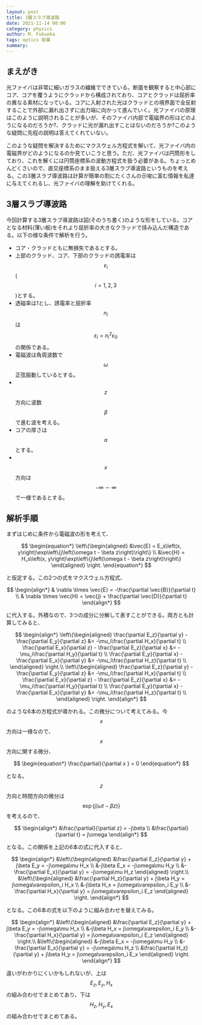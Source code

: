 ```yaml
---
layout: post
title: 3層スラブ導波路
date: 2021-11-14 00:00
category: physics
author: M. Fukuoka
tags: optics 授業
summary: 
---
```


## まえがき

光ファイバは非常に細いガラスの繊維でできている。断面を観察すると中心部にコア、コアを覆うようにクラッドから構成されており、コアとクラッドは屈折率の異なる素材になっている。コアに入射された光はクラッドとの境界面で全反射することで外部に漏れ出さずに出力端に向かって進んでいく。光ファイバの原理はこのように説明されることが多いが、そのファイバ内部で電磁界の形はどのようになるのだろうか?、クラッドに光が漏れ出すことはないのだろうか?このような疑問に先程の説明は答えてくれていない。

このような疑問を解決するためにマクスウェル方程式を解いて、光ファイバ内の電磁界がどのようになるのか見ていこうと思う。ただ、光ファイバは円筒形をしており、これを解くには円筒座標系の波動方程式を扱う必要がある。ちょっとめんどくさいので、直交座標系のまま扱える3層スラブ導波路というものを考える。この3層スラブ導波路は計算が簡単の割にたくさんの示唆に富む情報を私達に与えてくれるし、光ファイバの理解を助けてくれる。

## 3層スラブ導波路

今回計算する3層スラブ導波路は図(そのうち書く)のような形をしている。コアとなる材料(薄い板)をそれより屈折率の大きなクラッドで挟み込んだ構造である。以下の様な条件で解析を行う。

- コア・クラッドともに無損失であるとする。
- 上部のクラッド、コア、下部のクラッドの誘電率は $$\varepsilon_i$$ ( $$i=1,2,3$$ )とする。
- 透磁率は1とし、誘電率と屈折率 $$n_i$$ は $$\varepsilon_i = n_i^2\varepsilon_0$$ の関係である。
- 電磁波は角周波数で $$\omega$$ 正弦振動しているとする。
- 　$$z$$ 方向に波数 $$\beta$$ で進む波を考える。
- コアの厚さは $$a$$ とする。
- 　$$x$$ 方向は $$-\infty\sim\infty$$ で一様であるとする。

## 解析手順

まずはじめに条件から電磁波の形を考えて、

$$
\begin{equation*}
\left\{\begin{aligned}
&\vec{E} = E_s\left(x, y\right)\exp\left\{j\left(\omega t - \beta z\right)\right\} \\
&\vec{H} = H_s\left(x, y\right)\exp\left\{j\left(\omega t - \beta z\right)\right\}
\end{aligned}
\right.
\end{equation*}
$$

と仮定する。この2つの式をマクスウェル方程式、

$$
\begin{align*}
& \nabla \times \vec{E} = -\frac{\partial \vec{B}}{\partial t} \\
& \nabla \times \vec{H} = \vec{j} + \frac{\partial \vec{D}}{\partial t}
\end{align*}
$$

に代入する。外積なので、3つの成分に分解して表すことができる。両方とも計算してみると、

$$
\begin{align*}
\left\{\begin{aligned}
\frac{\partial E_z}{\partial y} - \frac{\partial E_y}{\partial z} &= -\mu_i\frac{\partial H_x}{\partial t} \\
\frac{\partial E_x}{\partial z} - \frac{\partial E_z}{\partial x} &= -\mu_i\frac{\partial H_y}{\partial t} \\
\frac{\partial E_y}{\partial x} - \frac{\partial E_x}{\partial y} &= -\mu_i\frac{\partial H_z}{\partial t} \\
\end{aligned}
\right.\\
\left\{\begin{aligned}
\frac{\partial E_z}{\partial y} - \frac{\partial E_y}{\partial z} &= -\mu_i\frac{\partial H_x}{\partial t} \\
\frac{\partial E_x}{\partial z} - \frac{\partial E_z}{\partial x} &= -\mu_i\frac{\partial H_y}{\partial t} \\
\frac{\partial E_y}{\partial x} - \frac{\partial E_x}{\partial y} &= -\mu_i\frac{\partial H_z}{\partial t} \\
\end{aligned}
\right.
\end{align*}
$$

のような6本の方程式が導かれる。この微分について考えてみる。今 $$x$$ 方向は一様なので、$$x$$ 方向に関する微分、

$$
\begin{equation*}
\frac{\partial}{\partial x } = 0
\end{equation*}
$$

となる。 $$z$$ 方向と時間方向の微分は $$\exp\left\{j\left(\omega t - \beta z\right)\right\}$$ を考えるので、

$$
\begin{align*}
&\frac{\partial}{\partial z} = -j\beta \\
&\frac{\partial}{\partial t} = j\omega
\end{align*}
$$

となる。この関係を上記の6本の式に代入すると、

$$
\begin{align*}
&\left\{\begin{aligned}
&\frac{\partial E_z}{\partial y} + j\beta E_y = -j\omega\mu H_x \\
&-j\beta E_x = -j\omega\mu H_y \\
&-\frac{\partial E_x}{\partial y} = -j\omega\mu H_z
\end{aligned}
\right.\\
&\left\{\begin{aligned}
&\frac{\partial H_z}{\partial y} + j\beta H_y = j\omega\varepsilon_i H_x \\
&-j\beta H_x = j\omega\varepsilon_i E_y \\
&-\frac{\partial H_x}{\partial y} = j\omega\varepsilon_i E_z
\end{aligned}
\right.
\end{align*}
$$

となる。この6本の式を以下のように組み合わせを替えてみる。

$$
\begin{align*}
&\left\{\begin{aligned}
&\frac{\partial E_z}{\partial y} + j\beta E_y = -j\omega\mu H_x \\
&-j\beta H_x = j\omega\varepsilon_i E_y \\
&-\frac{\partial H_x}{\partial y} = j\omega\varepsilon_i E_z
\end{aligned}
\right.\\
&\left\{\begin{aligned}
&-j\beta E_x = -j\omega\mu H_y \\
&-\frac{\partial E_x}{\partial y} = -j\omega\mu H_z \\
&\frac{\partial H_z}{\partial y} + j\beta H_y = j\omega\varepsilon_i E_x
\end{aligned}
\right.
\end{align*}
$$

違いがわかりにくいかもしれないが、上は $$E_z, E_y, H_x$$ の組み合わせでまとめてあり、下は $$H_z, H_y, E_x$$ の組み合わせでまとめてある。